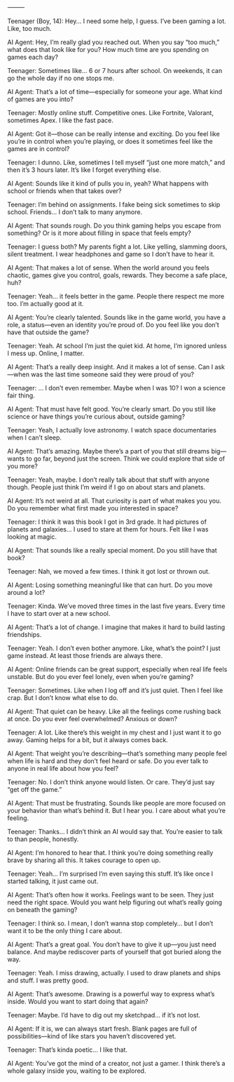 
⸻

Teenager (Boy, 14):
Hey… I need some help, I guess. I’ve been gaming a lot. Like, too much.

AI Agent:
Hey, I’m really glad you reached out. When you say “too much,” what does that look like for you? How much time are you spending on games each day?

Teenager:
Sometimes like… 6 or 7 hours after school. On weekends, it can go the whole day if no one stops me.

AI Agent:
That’s a lot of time—especially for someone your age. What kind of games are you into?

Teenager:
Mostly online stuff. Competitive ones. Like Fortnite, Valorant, sometimes Apex. I like the fast pace.

AI Agent:
Got it—those can be really intense and exciting. Do you feel like you’re in control when you’re playing, or does it sometimes feel like the games are in control?

Teenager:
I dunno. Like, sometimes I tell myself “just one more match,” and then it’s 3 hours later. It’s like I forget everything else.

AI Agent:
Sounds like it kind of pulls you in, yeah? What happens with school or friends when that takes over?

Teenager:
I’m behind on assignments. I fake being sick sometimes to skip school. Friends… I don’t talk to many anymore.

AI Agent:
That sounds rough. Do you think gaming helps you escape from something? Or is it more about filling in space that feels empty?

Teenager:
I guess both? My parents fight a lot. Like yelling, slamming doors, silent treatment. I wear headphones and game so I don’t have to hear it.

AI Agent:
That makes a lot of sense. When the world around you feels chaotic, games give you control, goals, rewards. They become a safe place, huh?

Teenager:
Yeah… it feels better in the game. People there respect me more too. I’m actually good at it.

AI Agent:
You’re clearly talented. Sounds like in the game world, you have a role, a status—even an identity you’re proud of. Do you feel like you don’t have that outside the game?

Teenager:
Yeah. At school I’m just the quiet kid. At home, I’m ignored unless I mess up. Online, I matter.

AI Agent:
That’s a really deep insight. And it makes a lot of sense. Can I ask—when was the last time someone said they were proud of you?

Teenager:
… I don’t even remember. Maybe when I was 10? I won a science fair thing.

AI Agent:
That must have felt good. You’re clearly smart. Do you still like science or have things you’re curious about, outside gaming?

Teenager:
Yeah, I actually love astronomy. I watch space documentaries when I can’t sleep.

AI Agent:
That’s amazing. Maybe there’s a part of you that still dreams big—wants to go far, beyond just the screen. Think we could explore that side of you more?

Teenager:
Yeah, maybe. I don’t really talk about that stuff with anyone though. People just think I’m weird if I go on about stars and planets.

AI Agent:
It’s not weird at all. That curiosity is part of what makes you you. Do you remember what first made you interested in space?

Teenager:
I think it was this book I got in 3rd grade. It had pictures of planets and galaxies… I used to stare at them for hours. Felt like I was looking at magic.

AI Agent:
That sounds like a really special moment. Do you still have that book?

Teenager:
Nah, we moved a few times. I think it got lost or thrown out.

AI Agent:
Losing something meaningful like that can hurt. Do you move around a lot?

Teenager:
Kinda. We’ve moved three times in the last five years. Every time I have to start over at a new school.

AI Agent:
That’s a lot of change. I imagine that makes it hard to build lasting friendships.

Teenager:
Yeah. I don’t even bother anymore. Like, what’s the point? I just game instead. At least those friends are always there.

AI Agent:
Online friends can be great support, especially when real life feels unstable. But do you ever feel lonely, even when you’re gaming?

Teenager:
Sometimes. Like when I log off and it’s just quiet. Then I feel like crap. But I don’t know what else to do.

AI Agent:
That quiet can be heavy. Like all the feelings come rushing back at once. Do you ever feel overwhelmed? Anxious or down?

Teenager:
A lot. Like there’s this weight in my chest and I just want it to go away. Gaming helps for a bit, but it always comes back.

AI Agent:
That weight you’re describing—that’s something many people feel when life is hard and they don’t feel heard or safe. Do you ever talk to anyone in real life about how you feel?

Teenager:
No. I don’t think anyone would listen. Or care. They’d just say “get off the game.”

AI Agent:
That must be frustrating. Sounds like people are more focused on your behavior than what’s behind it. But I hear you. I care about what you’re feeling.

Teenager:
Thanks… I didn’t think an AI would say that. You’re easier to talk to than people, honestly.

AI Agent:
I’m honored to hear that. I think you’re doing something really brave by sharing all this. It takes courage to open up.

Teenager:
Yeah… I’m surprised I’m even saying this stuff. It’s like once I started talking, it just came out.

AI Agent:
That’s often how it works. Feelings want to be seen. They just need the right space. Would you want help figuring out what’s really going on beneath the gaming?

Teenager:
I think so. I mean, I don’t wanna stop completely… but I don’t want it to be the only thing I care about.

AI Agent:
That’s a great goal. You don’t have to give it up—you just need balance. And maybe rediscover parts of yourself that got buried along the way.

Teenager:
Yeah. I miss drawing, actually. I used to draw planets and ships and stuff. I was pretty good.

AI Agent:
That’s awesome. Drawing is a powerful way to express what’s inside. Would you want to start doing that again?

Teenager:
Maybe. I’d have to dig out my sketchpad… if it’s not lost.

AI Agent:
If it is, we can always start fresh. Blank pages are full of possibilities—kind of like stars you haven’t discovered yet.

Teenager:
That’s kinda poetic… I like that.

AI Agent:
You’ve got the mind of a creator, not just a gamer. I think there’s a whole galaxy inside you, waiting to be explored.
